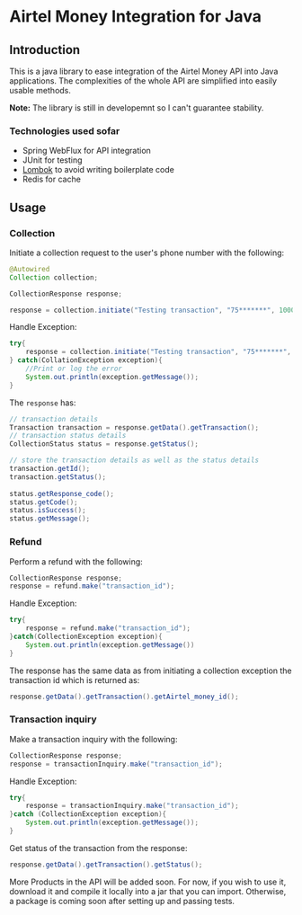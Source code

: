 # Airtel Money Integration for Java

## Introduction
This is a java library to ease integration of the Airtel Money API into Java applications. 
The complexities of the whole API are simplified into easily usable methods.

**Note:** The library is still in developemnt so I can't guarantee stability.

### Technologies used sofar

- Spring WebFlux for API integration
- JUnit for testing
- [Lombok](https://projectlombok.org/) to avoid writing boilerplate code
- Redis for cache

## Usage
### Collection 
Initiate a collection request to the user's phone number with the following:

```java
@Autowired
Collection collection;

CollectionResponse response;

response = collection.initiate("Testing transaction", "75*******", 1000, "YOUR_INTERNAL_GENERATED_TRANSACTION_ID");
```

Handle Exception:
```java
try{
    response = collection.initiate("Testing transaction", "75*******", 1000, "YOUR_INTERNAL_GENERATED_TRANSACTION_ID");
} catch(CollationException exception){
    //Print or log the error
    System.out.println(exception.getMessage());
}
```

The `response` has:
```java
// transaction details
Transaction transaction = response.getData().getTransaction(); 
// transaction status details
CollectionStatus status = response.getStatus();

// store the transaction details as well as the status details        
transaction.getId();
transaction.getStatus();
        
status.getResponse_code();
status.getCode();
status.isSuccess();
status.getMessage();
```

### Refund
Perform a refund with the following:

```java
CollectionResponse response;
response = refund.make("transaction_id");
```

Handle Exception:
```java
try{
    response = refund.make("transaction_id");
}catch(CollectionException exception){
    System.out.println(exception.getMessage())
}
```

The response has the same data as from initiating a collection exception the transaction id which is returned as:

```java
response.getData().getTransaction().getAirtel_money_id();
```

### Transaction inquiry

Make a transaction inquiry with the following:

```java
CollectionResponse response;
response = transactionInquiry.make("transaction_id");
```

Handle Exception:
```java
try{
    response = transactionInquiry.make("transaction_id");
}catch (CollectionException exception){
    System.out.println(exception.getMessage());
}
```

Get status of the transaction from the response:
```java
response.getData().getTransaction().getStatus();
```

More Products in the API will be added soon.
For now, if you wish to use it, download it and compile it locally into a jar that you can import.
Otherwise, a package is coming soon after setting up and passing tests.